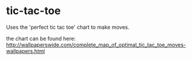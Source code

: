 # tic-tac-toe

Uses the 'perfect tic tac toe' chart to make moves.

the chart can be found here:
http://wallpaperswide.com/complete_map_of_optimal_tic_tac_toe_moves-wallpapers.html
